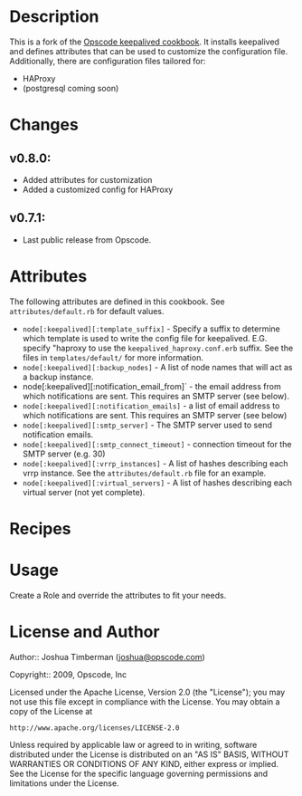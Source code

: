 Description
===========

This is a fork of the [Opscode keepalived cookbook](https://github.com/opscode/cookbooks/tree/master/keepalived). It installs keepalived and defines attributes that can be used to customize the configuration file. Additionally, there are configuration files tailored for:
* HAProxy
* (postgresql coming soon)

Changes
=======
## v0.8.0:
* Added attributes for customization
* Added a customized config for HAProxy

## v0.7.1:

* Last public release from Opscode.

Attributes
==========
The following attributes are defined in this cookbook. See `attributes/default.rb` for default values.

* `node[:keepalived][:template_suffix]` - Specify a suffix to determine which template is used to write the config file for keepalived. E.G. specify "haproxy to use the `keepalived_haproxy.conf.erb` suffix. See the files in `templates/default/` for more information.
* `node[:keepalived][:backup_nodes]` - A list of node names that will act as a backup instance.
* node[:keepalived][:notification_email_from]` - the email address from which notifications are sent. This requires an SMTP server (see below).
* `node[:keepalived][:notification_emails]` - a list of email address to which notifications are sent. This requires an SMTP server (see below)
* `node[:keepalived][:smtp_server]` - The SMTP server used to send notification emails.
* `node[:keepalived][:smtp_connect_timeout]` - connection timeout for the SMTP server (e.g. 30)
* `node[:keepalived][:vrrp_instances]` - A list of hashes describing each vrrp instance. See the `attributes/default.rb` file for an example.
* `node[:keepalived][:virtual_servers]` - A list of hashes describing each virtual server (not yet complete).


Recipes
=======


Usage
=====

Create a Role and override the attributes to fit your needs.

License and Author
==================

Author:: Joshua Timberman (<joshua@opscode.com>)

Copyright:: 2009, Opscode, Inc

Licensed under the Apache License, Version 2.0 (the "License");
you may not use this file except in compliance with the License.
You may obtain a copy of the License at

    http://www.apache.org/licenses/LICENSE-2.0

Unless required by applicable law or agreed to in writing, software
distributed under the License is distributed on an "AS IS" BASIS,
WITHOUT WARRANTIES OR CONDITIONS OF ANY KIND, either express or implied.
See the License for the specific language governing permissions and
limitations under the License.
